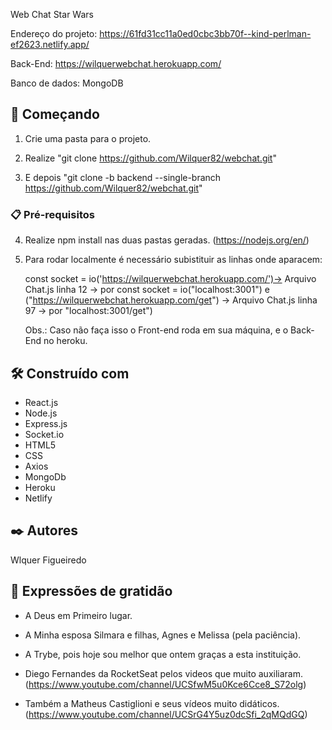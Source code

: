 Web Chat Star Wars

Endereço do projeto: https://61fd31cc11a0ed0cbc3bb70f--kind-perlman-ef2623.netlify.app/

Back-End: https://wilquerwebchat.herokuapp.com/

Banco de dados: MongoDB

## 🚀 Começando

1.  Crie uma pasta para o projeto.

2. Realize "git clone https://github.com/Wilquer82/webchat.git"

3. E depois "git clone -b backend --single-branch https://github.com/Wilquer82/webchat.git"


### 📋 Pré-requisitos

4. Realize npm install nas duas pastas geradas. (https://nodejs.org/en/)

5. Para rodar localmente é necessário subistituir as linhas onde aparacem:

    const socket = io('https://wilquerwebchat.herokuapp.com/')-> Arquivo Chat.js linha 12 -> por const socket = io("localhost:3001")
    e
    ("https://wilquerwebchat.herokuapp.com/get") -> Arquivo Chat.js linha 97 -> por "localhost:3001/get")
    
    Obs.: Caso não faça isso o Front-end roda em sua máquina, e o Back-End no heroku.
    
## 🛠️ Construído com

- React.js
- Node.js
- Express.js
- Socket.io
- HTML5
- CSS
- Axios
- MongoDb
- Heroku
- Netlify

## ✒️ Autores

Wlquer Figueiredo

## 🎁 Expressões de gratidão

- A Deus em Primeiro lugar.

- A Minha esposa Silmara e filhas, Agnes e Melissa (pela paciência).

- A Trybe, pois hoje sou melhor que ontem graças a esta instituição.

-  Diego Fernandes da RocketSeat pelos videos que muito auxiliaram. (https://www.youtube.com/channel/UCSfwM5u0Kce6Cce8_S72olg)

-  Também a Matheus Castiglioni e seus vídeos muito didáticos. (https://www.youtube.com/channel/UCSrG4Y5uz0dcSfi_2qMQdGQ)

